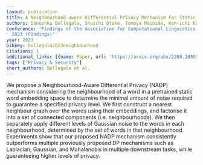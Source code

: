 ```yaml
---
layout: publication
title: A Neighbourhood-aware Differential Privacy Mechanism For Static Word Embeddings
authors: Danushka Bollegala, Shuichi Otake, Tomoya Machide, Ken-ichi Kawarabayashi
conference: 'Findings of the Association for Computational Linguistics: IJCNLP-AACL
  2023 (Findings)'
year: 2023
bibkey: bollegala2023neighbourhood
citations: 1
additional_links: [{name: Paper, url: 'https://arxiv.org/abs/2309.10551'}]
tags: ["Privacy & Security"]
short_authors: Bollegala et al.
---
```

We propose a Neighbourhood-Aware Differential Privacy (NADP) mechanism
considering the neighbourhood of a word in a pretrained static word embedding
space to determine the minimal amount of noise required to guarantee a
specified privacy level. We first construct a nearest neighbour graph over the
words using their embeddings, and factorise it into a set of connected
components (i.e. neighbourhoods). We then separately apply different levels of
Gaussian noise to the words in each neighbourhood, determined by the set of
words in that neighbourhood. Experiments show that our proposed NADP mechanism
consistently outperforms multiple previously proposed DP mechanisms such as
Laplacian, Gaussian, and Mahalanobis in multiple downstream tasks, while
guaranteeing higher levels of privacy.